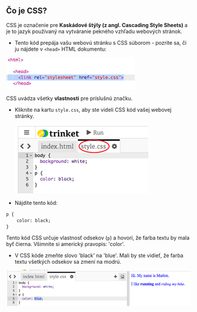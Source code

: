 ## Čo je CSS?

CSS je označenie pre **Kaskádové štýly (z angl. Cascading Style Sheets)** a je to jazyk používaný na vytváranie pekného vzhľadu webových stránok.

+ Tento kód prepája vašu webovú stránku s CSS súborom - pozrite sa, či ju nájdete v `<head>` HTML dokumentu:

![snímka obrazovky](images/birthday-css-link.png)

CSS uvádza všetky **vlastnosti** pre príslušnú značku.

+ Kliknite na kartu `style.css`, aby ste videli CSS kód vašej webovej stránky.
    
    ![snímka obrazovky](images/birthday-css-tab.png)

+ Nájdite tento kód:

```html
p {
    color: black;
}
```

Tento kód CSS určuje vlastnosť odsekov (`p`) a hovorí, že farba textu by mala byť čierna. Všimnite si americký pravopis: 'color'.

+ V CSS kóde zmeňte slovo 'black' na 'blue'. Mali by ste vidieť, že farba textu všetkých odsekov sa zmení na modrú.

![snímka obrazovky](images/birthday-edit-css.png)